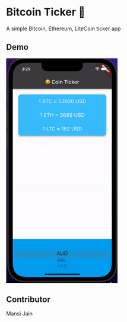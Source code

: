 # Bitcoin Ticker 🤑

A simple Bitcoin, Ethereum, LiteCoin ticker app

## Demo

<img src="assets/bitcoin_tracker.gif" width="300" >

## Contributor
Mansi Jain
